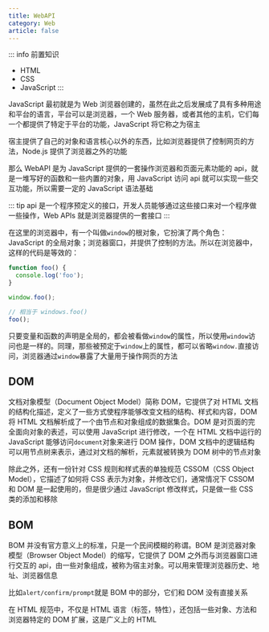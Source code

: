 ```yaml
---
title: WebAPI
category: Web
article: false
---
```


::: info 前置知识

+ HTML
+ CSS
+ JavaScript
:::

JavaScript 最初就是为 Web 浏览器创建的，虽然在此之后发展成了具有多种用途和平台的语言，平台可以是浏览器，一个 Web 服务器，或者其他的主机，它们每一个都提供了特定于平台的功能，JavaScript 将它称之为宿主

宿主提供了自己的对象和语言核心以外的东西，比如浏览器提供了控制网页的方法，Node.js 提供了浏览器之外的功能

那么 WebAPI 是为 JavaScript 提供的一套操作浏览器和页面元素功能的 api，就是一堆写好的函数和一些内置的对象，用 JavaScript 访问 api 就可以实现一些交互功能，所以需要一定的 JavaScript 语法基础

::: tip
api 是一个程序预定义的接口，开发人员能够通过这些接口来对一个程序做一些操作，Web APIs 就是浏览器提供的一套接口
:::

在这里的浏览器中，有一个叫做`window`的根对象，它扮演了两个角色： JavaScript 的全局对象；浏览器窗口，并提供了控制的方法。所以在浏览器中，这样的代码是等效的：

```js
function foo() {
  console.log('foo');
}

window.foo();

// 相当于 windows.foo()
foo();
```

只要变量和函数的声明是全局的，都会被看做`window`的属性，所以使用`window`访问也是一样的。同理，那些被预定于`window`上的属性，都可以省略`window.`直接访问，浏览器通过`window`暴露了大量用于操作网页的方法

## DOM

文档对象模型（Document Object Model）简称 DOM，它提供了对 HTML 文档的结构化描述，定义了一些方式使程序能够改变文档的结构、样式和内容，DOM 将 HTML 文档解析成了一个由节点和对象组成的数据集合。DOM 是对页面的完全面向对象的表述，可以使用 JavaScript 进行修改，一个在 HTML 文档中运行的 JavaScript 能够访问`document`对象来进行 DOM 操作，DOM 文档中的逻辑结构可以用节点树来表示，通过对文档的解析，元素就被转换为 DOM 树中的节点对象

除此之外，还有一份针对 CSS 规则和样式表的单独规范 CSSOM（CSS Object Model），它描述了如何将 CSS 表示为对象，并修改它们，通常情况下 CSSOM 和 DOM 是一起使用的，但是很少通过 JavaScript 修改样式，只是做一些 CSS 类的添加和移除

## BOM

BOM 并没有官方意义上的标准，只是一个民间模糊的称谓。BOM 是浏览器对象模型（Browser Object Model）的缩写，它提供了 DOM 之外而与浏览器窗口进行交互的 api，由一些对象组成，被称为宿主对象。可以用来管理浏览器历史、地址、浏览器信息

比如`alert/confirm/prompt`就是 BOM 中的部分，它们和 DOM 没有直接关系

在 HTML 规范中，不仅是 HTML 语言（标签，特性），还包括一些对象、方法和浏览器特定的 DOM 扩展，这是广义上的 HTML
